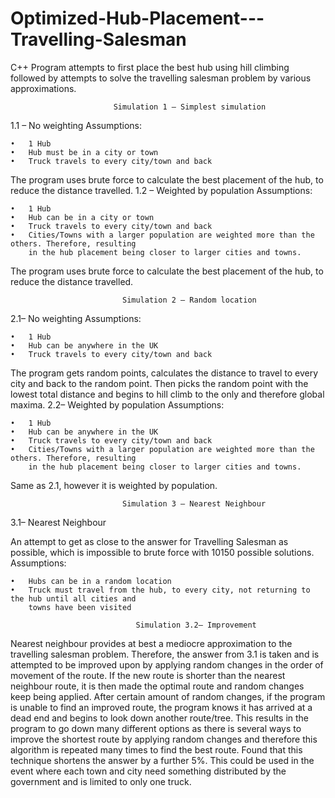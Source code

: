 # Optimized-Hub-Placement---Travelling-Salesman
C++ Program attempts to first place the best hub using hill climbing followed by attempts to solve the travelling salesman problem by various approximations.
                                      
                           Simulation 1 – Simplest simulation
                           
1.1 – No weighting
Assumptions:

    •   1 Hub
    •   Hub must be in a city or town
    •   Truck travels to every city/town and back
The program uses brute force to calculate the best placement of the hub, to reduce the distance
travelled.
1.2 – Weighted by population
Assumptions:

    •   1 Hub
    •   Hub can be in a city or town
    •   Truck travels to every city/town and back
    •   Cities/Towns with a larger population are weighted more than the others. Therefore, resulting
        in the hub placement being closer to larger cities and towns.
The program uses brute force to calculate the best placement of the hub, to reduce the distance
travelled.

                             Simulation 2 – Random location
2.1– No weighting
Assumptions:

    •   1 Hub
    •   Hub can be anywhere in the UK
    •   Truck travels to every city/town and back
The program gets random points, calculates the distance to travel to every city and back to the random
point. Then picks the random point with the lowest total distance and begins to hill climb to the only
and therefore global maxima.
2.2– Weighted by population
Assumptions:

    •   1 Hub
    •   Hub can be anywhere in the UK
    •   Truck travels to every city/town and back
    •   Cities/Towns with a larger population are weighted more than the others. Therefore, resulting
        in the hub placement being closer to larger cities and towns.
Same as 2.1, however it is weighted by population.

                             Simulation 3 – Nearest Neighbour
3.1– Nearest Neighbour

An attempt to get as close to the answer for Travelling Salesman as possible, which is impossible to
brute force with 10150 possible solutions.
Assumptions:

    •   Hubs can be in a random location
    •   Truck must travel from the hub, to every city, not returning to the hub until all cities and
        towns have been visited
        
                                Simulation 3.2– Improvement

Nearest neighbour provides at best a mediocre approximation to the travelling salesman problem.
Therefore, the answer from 3.1 is taken and is attempted to be improved upon by applying random
changes in the order of movement of the route.
If the new route is shorter than the nearest neighbour route, it is then made the optimal route and
random changes keep being applied.
After certain amount of random changes, if the program is unable to find an improved route, the
program knows it has arrived at a dead end and begins to look down another route/tree.
This results in the program to go down many different options as there is several ways to improve the
shortest route by applying random changes and therefore this algorithm is repeated many times to find
the best route.
Found that this technique shortens the answer by a further 5%.
This could be used in the event where each town and city need something distributed by the
government and is limited to only one truck.

